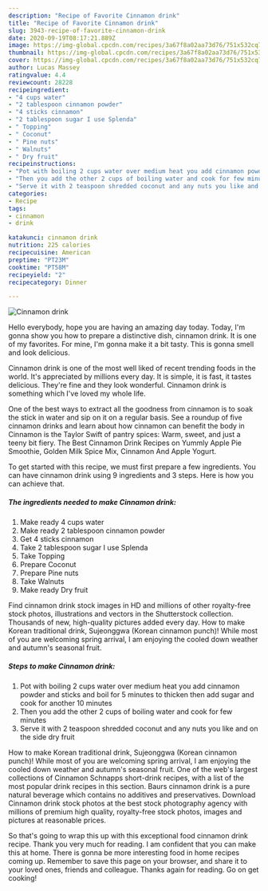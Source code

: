 ```yaml
---
description: "Recipe of Favorite Cinnamon drink"
title: "Recipe of Favorite Cinnamon drink"
slug: 3943-recipe-of-favorite-cinnamon-drink
date: 2020-09-19T08:17:21.889Z
image: https://img-global.cpcdn.com/recipes/3a67f8a02aa73d76/751x532cq70/cinnamon-drink-recipe-main-photo.jpg
thumbnail: https://img-global.cpcdn.com/recipes/3a67f8a02aa73d76/751x532cq70/cinnamon-drink-recipe-main-photo.jpg
cover: https://img-global.cpcdn.com/recipes/3a67f8a02aa73d76/751x532cq70/cinnamon-drink-recipe-main-photo.jpg
author: Lucas Massey
ratingvalue: 4.4
reviewcount: 28228
recipeingredient:
- "4 cups water"
- "2 tablespoon cinnamon powder"
- "4 sticks cinnamon"
- "2 tablespoon sugar I use Splenda"
- " Topping"
- " Coconut"
- " Pine nuts"
- " Walnuts"
- " Dry fruit"
recipeinstructions:
- "Pot with boiling 2 cups water over medium heat you add cinnamon powder and sticks and boil for 5 minutes to thicken then add sugar and cook for another 10 minutes"
- "Then you add the other 2 cups of boiling water and cook for few minutes"
- "Serve it with 2 teaspoon shredded coconut and any nuts you like and on the side dry fruit"
categories:
- Recipe
tags:
- cinnamon
- drink

katakunci: cinnamon drink 
nutrition: 225 calories
recipecuisine: American
preptime: "PT23M"
cooktime: "PT58M"
recipeyield: "2"
recipecategory: Dinner

---
```



![Cinnamon drink](https://img-global.cpcdn.com/recipes/3a67f8a02aa73d76/751x532cq70/cinnamon-drink-recipe-main-photo.jpg)

Hello everybody, hope you are having an amazing day today. Today, I'm gonna show you how to prepare a distinctive dish, cinnamon drink. It is one of my favorites. For mine, I'm gonna make it a bit tasty. This is gonna smell and look delicious.

Cinnamon drink is one of the most well liked of recent trending foods in the world. It's appreciated by millions every day. It is simple, it is fast, it tastes delicious. They're fine and they look wonderful. Cinnamon drink is something which I've loved my whole life.

One of the best ways to extract all the goodness from cinnamon is to soak the stick in water and sip on it on a regular basis. See a roundup of five cinnamon drinks and learn about how cinnamon can benefit the body in Cinnamon is the Taylor Swift of pantry spices: Warm, sweet, and just a teeny bit fiery. The Best Cinnamon Drink Recipes on Yummly Apple Pie Smoothie, Golden Milk Spice Mix, Cinnamon And Apple Yogurt.


To get started with this recipe, we must first prepare a few ingredients. You can have cinnamon drink using 9 ingredients and 3 steps. Here is how you can achieve that.

<!--inarticleads1-->

##### The ingredients needed to make Cinnamon drink:

1. Make ready 4 cups water
1. Make ready 2 tablespoon cinnamon powder
1. Get 4 sticks cinnamon
1. Take 2 tablespoon sugar I use Splenda
1. Take  Topping
1. Prepare  Coconut
1. Prepare  Pine nuts
1. Take  Walnuts
1. Make ready  Dry fruit


Find cinnamon drink stock images in HD and millions of other royalty-free stock photos, illustrations and vectors in the Shutterstock collection. Thousands of new, high-quality pictures added every day. How to make Korean traditional drink, Sujeonggwa (Korean cinnamon punch)! While most of you are welcoming spring arrival, I am enjoying the cooled down weather and autumn&#39;s seasonal fruit. 

<!--inarticleads2-->

##### Steps to make Cinnamon drink:

1. Pot with boiling 2 cups water over medium heat you add cinnamon powder and sticks and boil for 5 minutes to thicken then add sugar and cook for another 10 minutes
1. Then you add the other 2 cups of boiling water and cook for few minutes
1. Serve it with 2 teaspoon shredded coconut and any nuts you like and on the side dry fruit


How to make Korean traditional drink, Sujeonggwa (Korean cinnamon punch)! While most of you are welcoming spring arrival, I am enjoying the cooled down weather and autumn&#39;s seasonal fruit. One of the web&#39;s largest collections of Cinnamon Schnapps short-drink recipes, with a list of the most popular drink recipes in this section. Baurs cinnamon drink is a pure natural beverage which contains no additives and preservatives. Download Cinnamon drink stock photos at the best stock photography agency with millions of premium high quality, royalty-free stock photos, images and pictures at reasonable prices. 

So that's going to wrap this up with this exceptional food cinnamon drink recipe. Thank you very much for reading. I am confident that you can make this at home. There is gonna be more interesting food in home recipes coming up. Remember to save this page on your browser, and share it to your loved ones, friends and colleague. Thanks again for reading. Go on get cooking!
